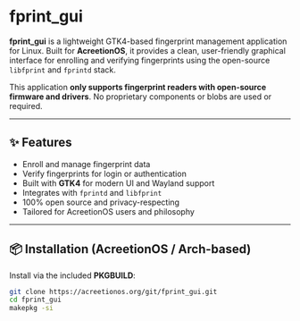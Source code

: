 # fprint_gui

**fprint_gui** is a lightweight GTK4-based fingerprint management application for Linux. Built for **AcreetionOS**, it provides a clean, user-friendly graphical interface for enrolling and verifying fingerprints using the open-source `libfprint` and `fprintd` stack.

This application **only supports fingerprint readers with open-source firmware and drivers**. No proprietary components or blobs are used or required.

---

## ✨ Features

- Enroll and manage fingerprint data
- Verify fingerprints for login or authentication
- Built with **GTK4** for modern UI and Wayland support
- Integrates with `fprintd` and `libfprint`
- 100% open source and privacy-respecting
- Tailored for AcreetionOS users and philosophy

---

## 📦 Installation (AcreetionOS / Arch-based)

Install via the included **PKGBUILD**:

```bash
git clone https://acreetionos.org/git/fprint_gui.git
cd fprint_gui
makepkg -si
